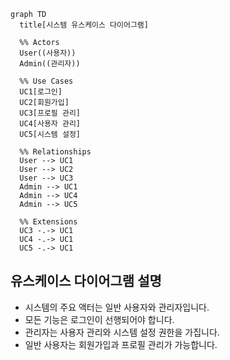 ```mermaid
graph TD
  title[시스템 유스케이스 다이어그램]

  %% Actors
  User((사용자))
  Admin((관리자))

  %% Use Cases
  UC1[로그인]
  UC2[회원가입]
  UC3[프로필 관리]
  UC4[사용자 관리]
  UC5[시스템 설정]

  %% Relationships
  User --> UC1
  User --> UC2
  User --> UC3
  Admin --> UC1
  Admin --> UC4
  Admin --> UC5

  %% Extensions
  UC3 -.-> UC1
  UC4 -.-> UC1
  UC5 -.-> UC1
```

## 유스케이스 다이어그램 설명
- 시스템의 주요 액터는 일반 사용자와 관리자입니다.
- 모든 기능은 로그인이 선행되어야 합니다.
- 관리자는 사용자 관리와 시스템 설정 권한을 가집니다.
- 일반 사용자는 회원가입과 프로필 관리가 가능합니다.